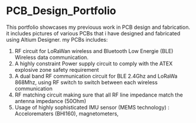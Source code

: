 # PCB_Design_Portfolio
This portfolio showcases my previouus work in PCB design and fabrication. it includes pictures of various PCBs  that i have designed and fabricated using Altium Designer.
my PCBs includes:
  1) RF circuit for LoRaWan wireless and Bluetooth Low Energie (BLE) Wireless data communication.
  2) A highly constraint Power supply circuit to comply with the ATEX explosive zone safety requirement
  3) A dual band RF communication circuit for BLE 2.4Ghz and LoRaWa 868Mhz, using RF switch to switch between each wireless communication
  4) RF matching circuit  making sure that all RF line impedance match the antenna impedance (50Ohm)
  5) Usage of highly sophisticated IMU sensor (MEMS technology) : Accelorematers (BHI160), magnetometers, 
  
